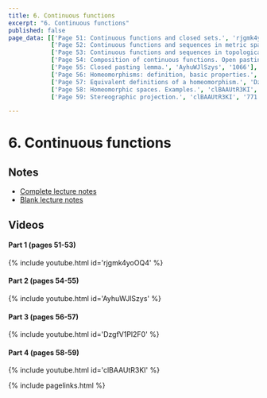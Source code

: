 ```yaml
---
title: 6. Continuous functions
excerpt: "6. Continuous functions"
published: false
page_data: [['Page 51: Continuous functions and closed sets.', 'rjgmk4yoOQ4', '0'],
            ['Page 52: Continuous functions and sequences in metric spaces.', 'rjgmk4yoOQ4', '501'],
            ['Page 53: Continuous functions and sequences in topological spaces.', 'rjgmk4yoOQ4', '1190'],
            ['Page 54: Composition of continuous functions. Open pasting lemma.', 'AyhuWJlSzys', '0'],
            ['Page 55: Closed pasting lemma.', 'AyhuWJlSzys', '1066'],
            ['Page 56: Homeomorphisms: definition, basic properties.', 'DzgfV1Pl2F0', '0'],
            ['Page 57: Equivalent definitions of a homeomorphism.', 'DzgfV1Pl2F0', '843'],
            ['Page 58: Homeomorphic spaces. Examples.', 'clBAAUtR3KI', '0'],
            ['Page 59: Stereographic projection.', 'clBAAUtR3KI', '771']]

---
```


# 6. Continuous functions

## Notes

* [Complete lecture notes]({{site.baseurl}}/assets/notes/mth427_notes_6.pdf)
* [Blank lecture notes]({{site.baseurl}}/assets/blank_notes/mth427_blanks_6.pdf)

## Videos

#### Part 1 (pages 51-53)

{% include youtube.html id='rjgmk4yoOQ4' %}

#### Part 2 (pages 54-55)

{% include youtube.html id='AyhuWJlSzys' %}

#### Part 3 (pages 56-57)

{% include youtube.html id='DzgfV1Pl2F0' %}

#### Part 4 (pages 58-59)

{% include youtube.html id='clBAAUtR3KI' %}


{% include pagelinks.html %}

